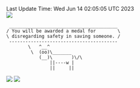 Last Update Time: 
Wed Jun 14 02:05:05 UTC 2023
<br>![](https://img.shields.io/badge/%E5%A4%A7%E5%AE%B6-%E5%AE%89%E5%AE%89-green)<br>
```
 ________________________________________
/ You will be awarded a medal for        \
\ disregarding safety in saving someone. /
 ----------------------------------------
        \   ^__^
         \  (oo)\_______
            (__)\       )\/\
                ||----w |
                ||     ||
```
![](https://github-readme-stats.vercel.app/api?username=chenlitw)
![](https://github-readme-stats.vercel.app/api/top-langs/?username=chenlitw)
